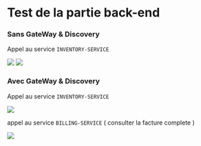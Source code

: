 # Test de la partie back-end
### Sans GateWay & Discovery

Appel au service `INVENTORY-SERVICE`

<img src="./captures/1.PNG">
<img src="./captures/2.PNG">

### Avec GateWay & Discovery

Appel au service `INVENTORY-SERVICE`

<img src="./captures/3.PNG">

appel au service `BILLING-SERVICE` ( consulter la facture complete )

<img src="./captures/4.PNG">

